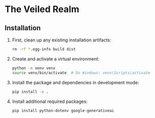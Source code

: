 # The Veiled Realm

## Installation

1. First, clean up any existing installation artifacts:
   ```bash
   rm -rf *.egg-info build dist
   ```

2. Create and activate a virtual environment:
   ```bash
   python -m venv venv
   source venv/bin/activate  # On Windows: venv\Scripts\activate
   ```

3. Install the package and dependencies in development mode:
   ```bash
   pip install -e .
   ```

4. Install additional required packages:
   ```bash
   pip install python-dotenv google-generativeai